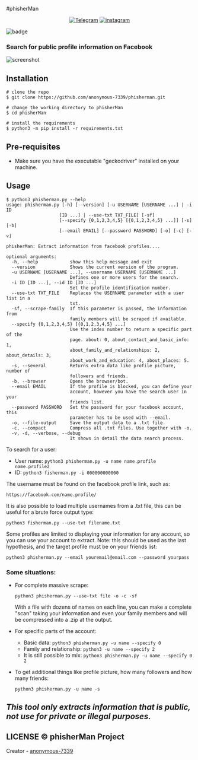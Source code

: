 #phisherMan
<p align="center">
<a href="https://t.me/kri shna"><img title="Telegram" src="https://img.shields.io/badge/Telegram-black?style=for-the-badge&logo=Telegram"></a>
<a href="https://instagram.com/krishna_7339_"><img title="instagram" src="https://img.shields.io/badge/instagram-black?style=for-the-badge&logo=instagram"></a>

![badge](https://img.shields.io/badge/python-%3E%3D3.8-orange)

### Search for public profile information on Facebook

![screenshot](template.png)

## Installation

```
# clone the repo
$ git clone https://github.com/anonymous-7339/phisherman.git

# change the working directory to phisherMan
$ cd phisherMan

# install the requirements
$ python3 -m pip install -r requirements.txt
```

## Pre-requisites

* Make sure you have the executable "geckodriver" installed on your machine.

## Usage

```
$ python3 phisherman.py --help
usage: phisherman.py [-h] [--version] [-u USERNAME [USERNAME ...] | -i ID
                    [ID ...] | --use-txt TXT_FILE] [-sf]
                    [--specify {0,1,2,3,4,5} [{0,1,2,3,4,5} ...]] [-s] [-b]
                    [--email EMAIL] [--password PASSWORD] [-o] [-c] [-v]

phisherMan: Extract information from facebook profiles....

optional arguments:
  -h, --help            show this help message and exit
  --version             Shows the current version of the program.
  -u USERNAME [USERNAME ...], --username USERNAME [USERNAME ...]
                        Defines one or more users for the search.
  -i ID [ID ...], --id ID [ID ...]
                        Set the profile identification number.
  --use-txt TXT_FILE    Replaces the USERNAME parameter with a user list in a
                        txt.
  -sf, --scrape-family  If this parameter is passed, the information from
                        family members will be scraped if available.
  --specify {0,1,2,3,4,5} [{0,1,2,3,4,5} ...]
                        Use the index number to return a specific part of the
                        page. about: 0, about_contact_and_basic_info: 1,
                        about_family_and_relationships: 2, about_details: 3,
                        about_work_and_education: 4, about_places: 5.
  -s, --several         Returns extra data like profile picture, number of
                        followers and friends.
  -b, --browser         Opens the browser/bot.
  --email EMAIL         If the profile is blocked, you can define your
                        account, however you have the search user in your
                        friends list.
  --password PASSWORD   Set the password for your facebook account, this
                        parameter has to be used with --email.
  -o, --file-output     Save the output data to a .txt file.
  -c, --compact         Compress all .txt files. Use together with -o.
  -v, -d, --verbose, --debug
                        It shows in detail the data search process.
```

To search for a user:

* User name: `python3 phisherman.py -u name name.profile name.profile2`
* ID: `python3 fisherman.py -i 000000000000`

The username must be found on the facebook profile link, such as:

```
https://facebook.com/name.profile/
```

It is also possible to load multiple usernames from a .txt file, this can be useful for a brute force output type:

```
python3 fisherman.py --use-txt filename.txt
```

Some profiles are limited to displaying your information for any account, so you can use your account to extract. Note:
this should be used as the last hypothesis, and the target profile must be on your friends list:

```
python3 phisherman.py --email youremail@email.com --password yourpass
```

### Some situations:

* For complete massive scrape:
  ```
  python3 phisherman.py --use-txt file -o -c -sf
  ```
  With a file with dozens of names on each line, you can make a complete "scan" taking your information and even your
  family members and will be compressed into a .zip at the output.


* For specific parts of the account:
    * Basic data: `python3 phisherman.py -u name --specify 0`
    * Family and relationship: `python3 -u name --specify 2`
    * It is still possible to mix: `python3 phisherman.py -u name --specify 0 2`


* To get additional things like profile picture, how many followers and how many friends:
  ```
  python3 phisherman.py -u name -s
  ```

## *This tool only extracts information that is public, not use for private or illegal purposes.*

## LICENSE © phisherMan Project
Creator - [anonymous-7339](https://github.com/anonymous-7339)
